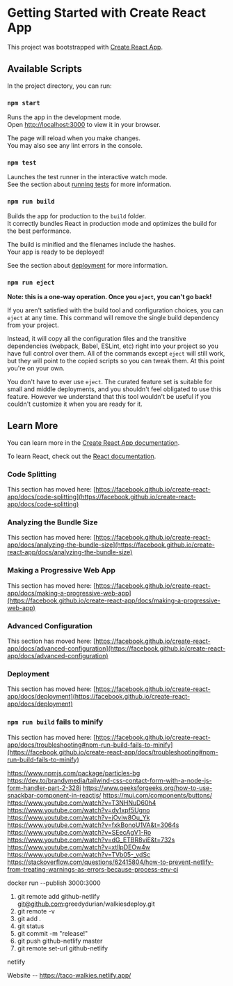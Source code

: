 # Getting Started with Create React App

This project was bootstrapped with [Create React App](https://github.com/facebook/create-react-app).

## Available Scripts

In the project directory, you can run:

### `npm start`

Runs the app in the development mode.\
Open [http://localhost:3000](http://localhost:3000) to view it in your browser.

The page will reload when you make changes.\
You may also see any lint errors in the console.

### `npm test`

Launches the test runner in the interactive watch mode.\
See the section about [running tests](https://facebook.github.io/create-react-app/docs/running-tests) for more information.

### `npm run build`

Builds the app for production to the `build` folder.\
It correctly bundles React in production mode and optimizes the build for the best performance.

The build is minified and the filenames include the hashes.\
Your app is ready to be deployed!

See the section about [deployment](https://facebook.github.io/create-react-app/docs/deployment) for more information.

### `npm run eject`

**Note: this is a one-way operation. Once you `eject`, you can't go back!**

If you aren't satisfied with the build tool and configuration choices, you can `eject` at any time. This command will remove the single build dependency from your project.

Instead, it will copy all the configuration files and the transitive dependencies (webpack, Babel, ESLint, etc) right into your project so you have full control over them. All of the commands except `eject` will still work, but they will point to the copied scripts so you can tweak them. At this point you're on your own.

You don't have to ever use `eject`. The curated feature set is suitable for small and middle deployments, and you shouldn't feel obligated to use this feature. However we understand that this tool wouldn't be useful if you couldn't customize it when you are ready for it.

## Learn More

You can learn more in the [Create React App documentation](https://facebook.github.io/create-react-app/docs/getting-started).

To learn React, check out the [React documentation](https://reactjs.org/).

### Code Splitting

This section has moved here: [https://facebook.github.io/create-react-app/docs/code-splitting](https://facebook.github.io/create-react-app/docs/code-splitting)

### Analyzing the Bundle Size

This section has moved here: [https://facebook.github.io/create-react-app/docs/analyzing-the-bundle-size](https://facebook.github.io/create-react-app/docs/analyzing-the-bundle-size)

### Making a Progressive Web App

This section has moved here: [https://facebook.github.io/create-react-app/docs/making-a-progressive-web-app](https://facebook.github.io/create-react-app/docs/making-a-progressive-web-app)

### Advanced Configuration

This section has moved here: [https://facebook.github.io/create-react-app/docs/advanced-configuration](https://facebook.github.io/create-react-app/docs/advanced-configuration)

### Deployment

This section has moved here: [https://facebook.github.io/create-react-app/docs/deployment](https://facebook.github.io/create-react-app/docs/deployment)

### `npm run build` fails to minify

This section has moved here: [https://facebook.github.io/create-react-app/docs/troubleshooting#npm-run-build-fails-to-minify](https://facebook.github.io/create-react-app/docs/troubleshooting#npm-run-build-fails-to-minify)

https://www.npmjs.com/package/particles-bg
https://dev.to/brandymedia/tailwind-css-contact-form-with-a-node-js-form-handler-part-2-328i
https://www.geeksforgeeks.org/how-to-use-snackbar-component-in-reactjs/
https://mui.com/components/buttons/
https://www.youtube.com/watch?v=T3NHNuD60h4
https://www.youtube.com/watch?v=dy1xpf5Ugno
https://www.youtube.com/watch?v=jOviw8Ou_Yk
https://www.youtube.com/watch?v=fxkBonoU1VA&t=3064s
https://www.youtube.com/watch?v=SEecAgV1-Ro
https://www.youtube.com/watch?v=dG_ETBR8viE&t=732s
https://www.youtube.com/watch?v=xtllpDEOw4w
https://www.youtube.com/watch?v=TVb05-_vdSc
https://stackoverflow.com/questions/62415804/how-to-prevent-netlify-from-treating-warnings-as-errors-because-process-env-ci

docker run --publish 3000:3000 <image name>

1. git remote add github-netlify git@github.com:greedydurian/walkiesdeploy.git
2. git remote -v
3. git add .
4. git status
5. git commit -m "release!"
6. git push github-netlify master
7. git remote set-url github-netlify <url>

netlify


Website -- https://taco-walkies.netlify.app/
